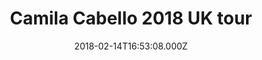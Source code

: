 ---
campaign-uuid: "c-725dc403-31dc-4fb0-a27b-96c8dfc0abca"
type: "Event"
category: "Tickets"
date: "2018-02-14T16:53:08.000Z"
end-date: "2018-05-31T23:59:00.000Z"
disable-form: false
is_promoted: false
has_entry_page: false
title: "Camila Cabello 2018 UK tour"
competition-description: "Get ready, because we have huge news to tell you! The ‘\
  Havana’ singer and Fifth Harmony member-turned-solo-star Camila Cabello has announced\
  \ three major UK tour dates! The Cuban artist is set to play dates in London, Birmingham\
  \ and Glasgow. \r\nTickets go on sale this Friday (February 16) at 9am, click in\
  \ the link below before they're sold out!"
banner-img: "https://assets.expresslyapp.com/asset-82128fae-b577-42d8-9adb-84e0f89fc261.jpg"
logo-left-href: "https://www.tickx.co.uk/camila-cabello-tickets/"
logo-left-image: "https://assets.expresslyapp.com/asset-b6b337a8-a234-4384-8ee7-a0dee9275af2.jpg"
logo-left-title: "Tickx"
has-winner: false
---